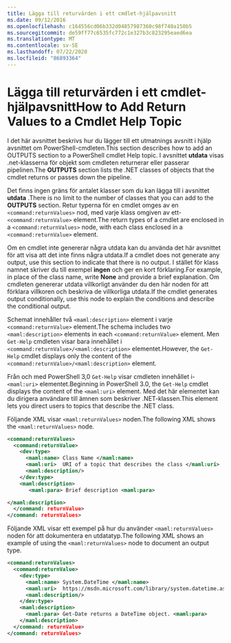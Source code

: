 ```yaml
---
title: Lägga till returvärden i ett cmdlet-hjälpavsnitt
ms.date: 09/12/2016
ms.openlocfilehash: c164556cd06b332d04857987360c98f740a150b5
ms.sourcegitcommit: de59ff77c6535fc772c1e327b3c823295eaed6ea
ms.translationtype: MT
ms.contentlocale: sv-SE
ms.lasthandoff: 07/22/2020
ms.locfileid: "86893364"
---
```

# <a name="how-to-add-return-values-to-a-cmdlet-help-topic"></a><span data-ttu-id="61e0e-102">Lägga till returvärden i ett cmdlet-hjälpavsnitt</span><span class="sxs-lookup"><span data-stu-id="61e0e-102">How to Add Return Values to a Cmdlet Help Topic</span></span>

<span data-ttu-id="61e0e-103">I det här avsnittet beskrivs hur du lägger till ett utmatnings avsnitt i hjälp avsnittet om PowerShell-cmdleten.</span><span class="sxs-lookup"><span data-stu-id="61e0e-103">This section describes how to add an OUTPUTS section to a PowerShell cmdlet Help topic.</span></span> <span data-ttu-id="61e0e-104">I avsnittet **utdata** visas .net-klasserna för objekt som cmdleten returnerar eller passerar pipelinen.</span><span class="sxs-lookup"><span data-stu-id="61e0e-104">The **OUTPUTS** section lists the .NET classes of objects that the cmdlet returns or passes down the pipeline.</span></span>

<span data-ttu-id="61e0e-105">Det finns ingen gräns för antalet klasser som du kan lägga till i avsnittet **utdata** .</span><span class="sxs-lookup"><span data-stu-id="61e0e-105">There is no limit to the number of classes that you can add to the **OUTPUTS** section.</span></span> <span data-ttu-id="61e0e-106">Retur typerna för en cmdlet omges av en `<command:returnValues>` nod, med varje klass omgiven av ett- `<command:returnValue>` element.</span><span class="sxs-lookup"><span data-stu-id="61e0e-106">The return types of a cmdlet are enclosed in a `<command:returnValues>` node, with each class enclosed in a `<command:returnValue>` element.</span></span>

<span data-ttu-id="61e0e-107">Om en cmdlet inte genererar några utdata kan du använda det här avsnittet för att visa att det inte finns några utdata.</span><span class="sxs-lookup"><span data-stu-id="61e0e-107">If a cmdlet does not generate any output, use this section to indicate that there is no output.</span></span> <span data-ttu-id="61e0e-108">I stället för klass namnet skriver du till exempel **ingen** och ger en kort förklaring.</span><span class="sxs-lookup"><span data-stu-id="61e0e-108">For example, in place of the class name, write **None** and provide a brief explanation.</span></span> <span data-ttu-id="61e0e-109">Om cmdleten genererar utdata villkorligt använder du den här noden för att förklara villkoren och beskriva de villkorliga utdata.</span><span class="sxs-lookup"><span data-stu-id="61e0e-109">If the cmdlet generates output conditionally, use this node to explain the conditions and describe the conditional output.</span></span>

<span data-ttu-id="61e0e-110">Schemat innehåller två `<maml:description>` element i varje `<command:returnValue>` element.</span><span class="sxs-lookup"><span data-stu-id="61e0e-110">The schema includes two `<maml:description>` elements in each `<command:returnValue>` element.</span></span>
<span data-ttu-id="61e0e-111">Men `Get-Help` cmdleten visar bara innehållet i `<command:returnValue>/<maml:description>` elementet.</span><span class="sxs-lookup"><span data-stu-id="61e0e-111">However, the `Get-Help` cmdlet displays only the content of the `<command:returnValue>/<maml:description>` element.</span></span>

<span data-ttu-id="61e0e-112">Från och med PowerShell 3,0 `Get-Help` visar cmdleten innehållet i- `<maml:uri>` elementet.</span><span class="sxs-lookup"><span data-stu-id="61e0e-112">Beginning in PowerShell 3.0, the `Get-Help` cmdlet displays the content of the `<maml:uri>` element.</span></span>
<span data-ttu-id="61e0e-113">Med det här elementet kan du dirigera användare till ämnen som beskriver .NET-klassen.</span><span class="sxs-lookup"><span data-stu-id="61e0e-113">This element lets you direct users to topics that describe the .NET class.</span></span>

<span data-ttu-id="61e0e-114">Följande XML visar `<maml:returnValues>` noden.</span><span class="sxs-lookup"><span data-stu-id="61e0e-114">The following XML shows the `<maml:returnValues>` node.</span></span>

```xml
<command:returnValues>
  <command:returnValue>
    <dev:type>
      <maml:name> Class Name </maml:name>
      <maml:uri>  URI of a topic that describes the class </maml:uri>
      <maml:description/>
    </dev:type>
    <maml:description>
       <maml:para> Brief description <maml:para>

</maml:description>
  </command: returnValue>
</command: returnValues>
```

<span data-ttu-id="61e0e-115">Följande XML visar ett exempel på hur du använder `<maml:returnValues>` noden för att dokumentera en utdatatyp.</span><span class="sxs-lookup"><span data-stu-id="61e0e-115">The following XML shows an example of using the `<maml:returnValues>` node to document an output type.</span></span>

```xml
<command:returnValues>
  <command:returnValue>
    <dev:type>
      <maml:name> System.DateTime </maml:name>
      <maml:uri>  https://msdn.microsoft.com/library/system.datetime.aspx </maml:uri>
      <maml:description/>
    </dev:type>
    <maml:description>
      <maml:para> Get-Date returns a DateTime object. <maml:para>
    </maml:description>
  </command: returnValue>
</command: returnValues>
```
